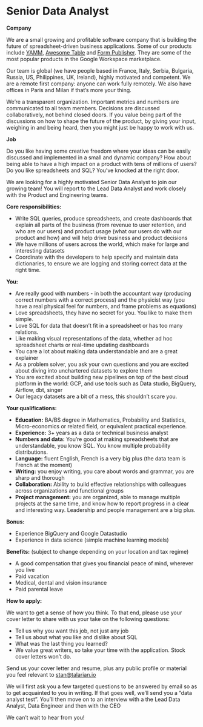 # Senior Data Analyst

**Company**

We are a small growing and profitable software company that is building the future of spreadsheet-driven business applications. Some of our products include [YAMM](https://yamm.com/), [Awesome Table](https://awesome-table.com/) and [Form Publisher](https://form-publisher.com). They are some of the most popular products in the Google Workspace marketplace.

Our team is global (we have people based in France, Italy, Serbia, Bulgaria, Russia, US, Philippines, UK, Ireland), highly motivated and competent. We are a remote first company: anyone can work fully remotely. We also have offices in Paris and Milan if that’s more your thing.

We’re a transparent organization. Important metrics and numbers are communicated to all team members. Decisions are discussed collaboratively, not behind closed doors. If you value being part of the discussions on how to shape the future of the product, by giving your input, weighing in and being heard, then you might just be happy to work with us.

**Job**

Do you like having some creative freedom where your ideas can be easily discussed and implemented in a small and dynamic company? How about being able to have a high impact on a product with tens of millions of users? Do you like spreadsheets and SQL? You’ve knocked at the right door.

We are looking for a highly motivated Senior Data Analyst to join our growing team! You will report to the Lead Data Analyst and work closely with the Product and Engineering teams.

**Core responsibilities:**



*   Write SQL queries, produce spreadsheets, and create dashboards that explain all parts of the business (from revenue to user retention, and who are our users) and product usage (what our users do with our product and how) and will help drive business and product decisions
*   We have millions of users across the world, which make for large and interesting datasets
*   Coordinate with the developers to help specify and maintain data dictionaries, to ensure we are logging and storing correct data at the right time. 

**You:**



*   Are really good with numbers - in both the accountant way (producing correct numbers with a correct process) and the physicist way (you have a real physical feel for numbers, and frame problems as equations)
*   Love spreadsheets, they have no secret for you. You like to make them simple.
*   Love SQL for data that doesn’t fit in a spreadsheet or has too many relations.
*   Like making visual representations of the data, whether ad hoc spreadsheet charts or real-time updating dashboards
*   You care a lot about making data understandable and are a great explainer
*   As a problem solver, you ask your own questions and you are excited about diving into unchartered datasets to explore them
*   You are excited about building new pipelines on top of the best cloud platform in the world: GCP, and use tools such as Data studio, BigQuery, Airflow, dbt, singer
*   Our legacy datasets are a bit of a mess, this shouldn’t scare you.

**Your qualifications:**
*   **Education:** BA/BS degree in Mathematics, Probability and Statistics, Micro-economics or related field, or equivalent practical experience.
*   **Experience:** 3+ years as a data or technical business analyst
*   **Numbers and data:** You’re good at making spreadsheets that are understandable, you know SQL. You know multiple probability distributions.
*   **Language:** fluent English, French is a very big plus (the data team is French at the moment)
*   **Writing:** you enjoy writing, you care about words and grammar, you are sharp and thorough
*   **Collaboration:** Ability to build effective relationships with colleagues across organizations and functional groups
*   **Project management:** you are organized, able to manage multiple projects at the same time, and know how to report progress in a clear and interesting way. Leadership and people management are a big plus.

**Bonus:**
*   Experience BigQuery and Google Datastudio
*   Experience in data science (simple machine learning models)

**Benefits:** (subject to change depending on your location and tax regime)
*   A good compensation that gives you financial peace of mind, wherever you live
*   Paid vacation
*   Medical, dental and vision insurance
*   Paid parental leave

**How to apply:**

We want to get a sense of how you think. To that end, please use your cover letter to share with us your take on the following questions:



*   Tell us why you want this job, not just any job
*   Tell us about what you like and dislike about SQL
*   What was the last thing you learned?
*   We value great writers, so take your time with the application. Stock cover letters won’t do.

Send us your cover letter and resume, plus any public profile or material you feel relevant to [stan@talarian.io](mailto:stan@talarian.io)

We will first ask you a few targeted questions to be answered by email so as to get acquainted to you in writing. If that goes well, we’ll send you a “data analyst test”. You’ll then move on to an interview with a the Lead Data Analyst, Data Engineer and then with the CEO

We can’t wait to hear from you!
